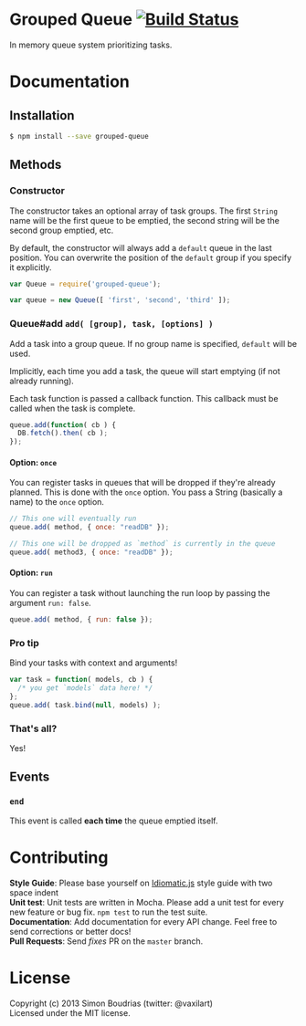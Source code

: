 Grouped Queue [![Build Status](https://travis-ci.org/SBoudrias/grouped-queue.png?branch=master)](https://travis-ci.org/SBoudrias/grouped-queue)
==============

In memory queue system prioritizing tasks.


Documentation
=============

Installation
-------------

``` bash
$ npm install --save grouped-queue
```

Methods
------------

### Constructor

The constructor takes an optional array of task groups. The first `String` name will be the first queue to be emptied, the second string will be the second group emptied, etc.

By default, the constructor will always add a `default` queue in the last position. You can overwrite the position of the `default` group if you specify it explicitly.

``` javascript
var Queue = require('grouped-queue');

var queue = new Queue([ 'first', 'second', 'third' ]);
```

### Queue#add `add( [group], task, [options] )`

Add a task into a group queue. If no group name is specified, `default` will be used.

Implicitly, each time you add a task, the queue will start emptying (if not already running).

Each task function is passed a callback function. This callback must be called when the task is complete.

``` javascript
queue.add(function( cb ) {
  DB.fetch().then( cb );
});
```

#### Option: `once`

You can register tasks in queues that will be dropped if they're already planned. This is done with the `once` option. You pass a String (basically a name) to the `once` option.

``` javascript
// This one will eventually run
queue.add( method, { once: "readDB" });

// This one will be dropped as `method` is currently in the queue
queue.add( method3, { once: "readDB" });
```

#### Option: `run`

You can register a task without launching the run loop by passing the argument `run: false`.

```javascript
queue.add( method, { run: false });
```

### Pro tip

Bind your tasks with context and arguments!

``` javascript
var task = function( models, cb ) {
  /* you get `models` data here! */
};
queue.add( task.bind(null, models) );
```

### That's all?

Yes!

Events
-------------

### `end`

This event is called **each time** the queue emptied itself.


Contributing
=====================

**Style Guide**: Please base yourself on [Idiomatic.js](https://github.com/rwldrn/idiomatic.js) style guide with two space indent  
**Unit test**: Unit tests are written in Mocha. Please add a unit test for every new feature
or bug fix. `npm test` to run the test suite.  
**Documentation**: Add documentation for every API change. Feel free to send corrections
or better docs!  
**Pull Requests**: Send _fixes_ PR on the `master` branch.


License
=====================

Copyright (c) 2013 Simon Boudrias (twitter: @vaxilart)  
Licensed under the MIT license.
